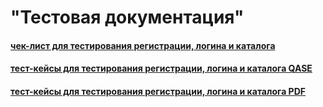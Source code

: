 # "Тестовая документация"
#### [чек-лист для тестирования регистрации, логина и каталога](https://docs.google.com/spreadsheets/d/1zwhsdN667Qrc3eg_2llk7Wu7GYBM7IAjVa9FMN-EVSE/edit?usp=sharing)
#### [тест-кейсы для тестирования регистрации, логина и каталога QASE](https://app.qase.io/project/G9?suite=28)
#### [тест-кейсы для тестирования регистрации, логина и каталога PDF](https://github.com/StanTokarev/docs/blob/main/Stan%20Tokarev%20-%20Test%20Cases%20for%20registration%2C%20logIn%2C%20product%20catalog.pdf) 
